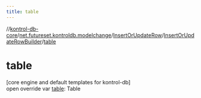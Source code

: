 ```yaml
---
title: table
---
```

//[kontrol-db-core](../../../../index.html)/[net.futureset.kontroldb.modelchange](../../index.html)/[InsertOrUpdateRow](../index.html)/[InsertOrUpdateRowBuilder](index.html)/[table](table.html)



# table



[core engine and default templates for kontrol-db]\
open override var [table](table.html): Table




